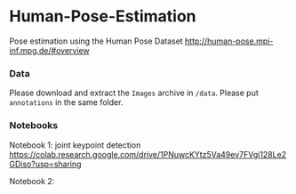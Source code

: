 # Human-Pose-Estimation

Pose estimation using the Human Pose Dataset http://human-pose.mpi-inf.mpg.de/#overview

### Data

Please download and extract the `Images` archive in `/data`. Please put `annotations` in the same folder.

### Notebooks

Notebook 1: joint keypoint detection
https://colab.research.google.com/drive/1PNuwcKYtz5Va49ev7FVgi128Le2GDiso?usp=sharing

Notebook 2: 

